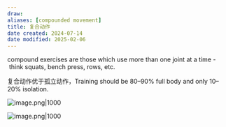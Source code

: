 ```yaml
---
draw:
aliases: [compounded movement]
title: 复合动作
date created: 2024-07-14
date modified: 2025-02-06
---
```


compound exercises are those which use more than one joint at a time - think squats, bench press, rows, etc.

 复合动作优于孤立动作，Training should be 80–90% full body and only 10–20% isolation.

 

![image.png|1000](https://imagehosting4picgo.oss-cn-beijing.aliyuncs.com/imagehosting/fix-dir%2Fpicgo%2Fpicgo-clipboard-images%2F2024%2F07%2F14%2F23-32-00-611f02420f888516749fcf41ac0b96b1-20240714233200-886371.png)

![image.png|1000](https://imagehosting4picgo.oss-cn-beijing.aliyuncs.com/imagehosting/fix-dir%2Fpicgo%2Fpicgo-clipboard-images%2F2024%2F07%2F14%2F19-11-03-3a89837f545c5fda402abe90bd830e80-20240714191102-a68e3f.png)
